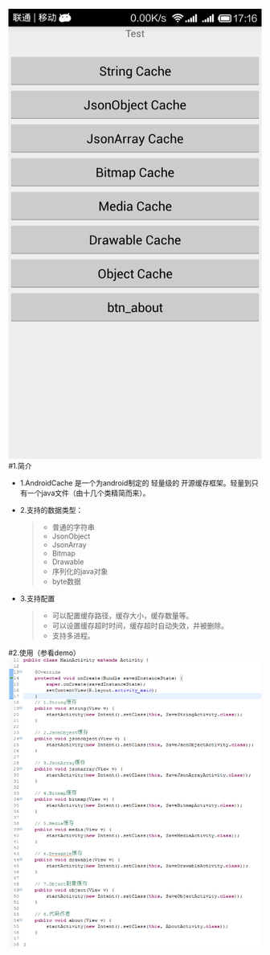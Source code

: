 <img src="https://github.com/laixiao/AndroidCache/blob/master/doc/1.png"></img>
#1.简介
* 1.AndroidCache 是一个为android制定的 轻量级的 开源缓存框架。轻量到只有一个java文件（由十几个类精简而来）。
  
* 2.支持的数据类型：
  > * 普通的字符串
  > * JsonObject
  > * JsonArray
  > * Bitmap
  > * Drawable
  > * 序列化的java对象
  > * byte数据

* 3.支持配置
  > * 可以配置缓存路径，缓存大小，缓存数量等。
  > * 可以设置缓存超时时间，缓存超时自动失效，并被删除。
  > * 支持多进程。
  
#2.使用（参看demo）
<img src="https://github.com/laixiao/AndroidCache/blob/master/doc/2.png"></img>
